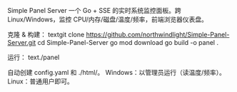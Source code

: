 Simple Panel Server
一个 Go + SSE 的实时系统监控面板。跨 Linux/Windows，监控 CPU/内存/磁盘/温度/频率，前端浏览器仪表盘。

克隆 & 构建：
textgit clone https://github.com/northwindlight/Simple-Panel-Server.git
cd Simple-Panel-Server
go mod download
go build -o panel .

运行：
text./panel

自动创建 config.yaml 和 ./html/。
Windows：以管理员运行（读温度/频率）。
Linux：普通用户即可。
